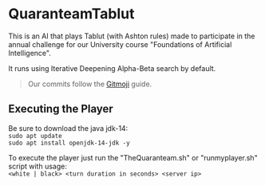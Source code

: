 # QuaranteamTablut

This is an AI that plays Tablut (with Ashton rules) made to participate in the annual challenge for our University course "Foundations of Artificial Intelligence".  

It runs using Iterative Deepening Alpha-Beta search by default.

> Our commits follow the [Gitmoji](https://gitmoji.carloscuesta.me/) guide.

## Executing the Player

Be sure to download the java jdk-14:  
`sudo apt update`  
`sudo apt install openjdk-14-jdk -y`

To execute the player just run the "TheQuaranteam.sh" or "runmyplayer.sh" script with usage:  
`<white | black> <turn duration in seconds> <server ip>`
